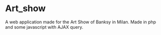 # Art_show
A web application made for the Art Show of Banksy in Milan.
Made in php and some javascript with AJAX query.
